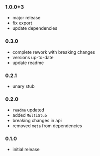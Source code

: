 ### 1.0.0+3
- major release
- fix export
- update dependencies

### 0.3.0
- complete rework with breaking changes
- versions up-to-date
- update readme

### 0.2.1
- unary stub

### 0.2.0
- `readme` updated
- added `MultiStub`
- breaking changes in api
- removed `meta` from dependencies

### 0.1.0
- initial release